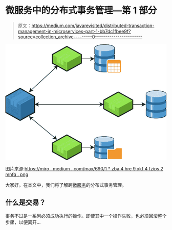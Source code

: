 # 微服务中的分布式事务管理—第 1 部分

> 原文：<https://medium.com/javarevisited/distributed-transaction-management-in-microservices-part-1-bb7dc1fbee9f?source=collection_archive---------0----------------------->

[![](img/3aab6c4621f11f9ae2a9e3016a4843c7.png)](https://javarevisited.blogspot.com/2021/09/microservices-design-patterns-principles.html)

图片来源:[https://miro . medium . com/max/690/1 * zba 4 hre 9 xkf 4 fzips 2 mnfq . png](https://miro.medium.com/max/690/1*ZbA4HrE9XKF4FziPs2MNfQ.png)

大家好。在本文中，我们将了解跨[微服务](/javarevisited/10-best-java-microservices-courses-with-spring-boot-and-spring-cloud-6d04556bdfed)的分布式事务管理。

## 什么是交易？

事务不过是一系列必须成功执行的操作。即使其中一个操作失败，也必须回滚整个步骤，以便离开…